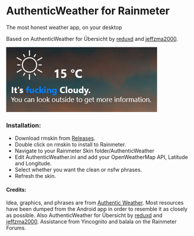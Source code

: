 # AuthenticWeather for Rainmeter
The most honest weather app, on your desktop

Based on AuthenticWeather for Übersicht by [reduxd](https://github.com/reduxd/authentic-ubersicht) and [jeffzma2000](https://github.com/jeffzma2000/authentic-ubersicht).

![Screenshot of Skin](Screenshot.png)

### Installation:

 - Download rmskin from [Releases](https://github.com/Shaneee/AuthenticWeather-Rainmeter/releases/tag/release).
 - Double click on rmskin to install to Rainmeter.
 - Navigate to your Rainmeter Skin folder/AuthenticWeather
 - Edit AuthenticWeather.ini and add your OpenWeatherMap API, Latitude and Longitude.
 - Select whether you want the clean or nsfw phrases.
 - Refresh the skin.

#### Credits:
Idea, graphics, and phrases are from [Authentic Weather](https://authenticweather.com/). Most resources have been dumped from the Android app in order to resemble it as closely as possible. Also AuthenticWeather for Übersicht by [reduxd](https://github.com/reduxd/authentic-ubersicht) and [jeffzma2000](https://github.com/jeffzma2000/authentic-ubersicht).
Assistance from Yincognito and balala on the Rainmeter Forums.
